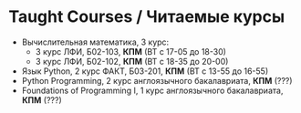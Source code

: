 # Taught Courses / Читаемые курсы
- Вычислительная математика, 3 курс:
  - 3 курс ЛФИ, Б02-103, **КПМ** (ВТ с 17-05 до 18-30)
  - 3 курс ЛФИ, Б02-102, **КПМ** (ВТ с 18-35 до 20-00)
- Язык Python, 2 курс ФАКТ, Б03-201, **КПМ** (ВТ с 13-55 до 16-55)
- Python Programming, 2 курс англоязычного бакалавриата, **КПМ** (???)
- Foundations of Programming I, 1 курс англоязычного бакалавриата, **КПМ** (???)

